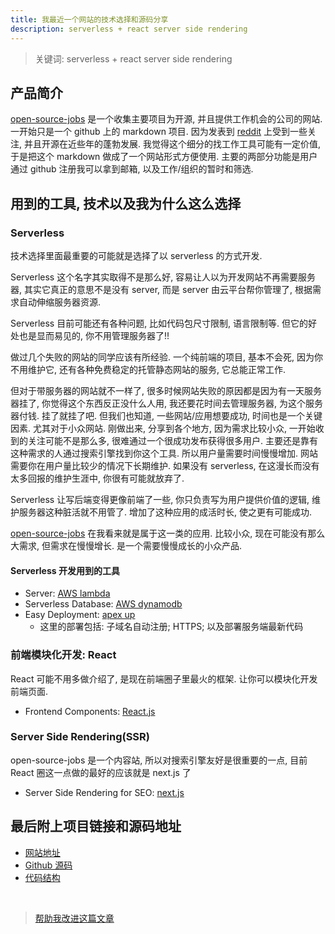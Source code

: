 ```yaml
---
title: 我最近一个网站的技术选择和源码分享
description: serverless + react server side rendering
---
```


> 关键词: serverless + react server side rendering

## 产品简介

[open-source-jobs](https://github.com/t9tio/open-source-jobs) 是一个收集主要项目为开源, 并且提供工作机会的公司的网站. 一开始只是一个 github 上的 markdown 项目. 因为发表到 [reddit](https://www.reddit.com/r/programming/comments/b44hm5/a_list_of_jobs_whose_major_responsibility_is/?utm_source=share&utm_medium=web2x) 上受到一些关注, 并且开源在近些年的蓬勃发展. 我觉得这个细分的找工作工具可能有一定价值, 于是把这个 markdown 做成了一个网站形式方便使用. 主要的两部分功能是用户通过 github 注册我可以拿到邮箱, 以及工作/组织的暂时和筛选.

## 用到的工具, 技术以及我为什么这么选择

### Serverless

技术选择里面最重要的可能就是选择了以 serverless 的方式开发. 

Serverless 这个名字其实取得不是那么好, 容易让人以为开发网站不再需要服务器, 其实它真正的意思不是没有 server, 而是 server 由云平台帮你管理了, 根据需求自动伸缩服务器资源. 

Serverless 目前可能还有各种问题, 比如代码包尺寸限制, 语言限制等. 但它的好处也是显而易见的, 你不用管理服务器了!! 

做过几个失败的网站的同学应该有所经验. 一个纯前端的项目, 基本不会死, 因为你不用维护它, 还有各种免费稳定的托管静态网站的服务, 它总能正常工作. 

但对于带服务器的网站就不一样了, 很多时候网站失败的原因都是因为有一天服务器挂了, 你觉得这个东西反正没什么人用, 我还要花时间去管理服务器, 为这个服务器付钱. 挂了就挂了吧. 但我们也知道, 一些网站/应用想要成功, 时间也是一个关键因素. 尤其对于小众网站. 刚做出来, 分享到各个地方, 因为需求比较小众, 一开始收到的关注可能不是那么多, 很难通过一个很成功发布获得很多用户. 主要还是靠有这种需求的人通过搜索引擎找到你这个工具. 所以用户量需要时间慢慢增加. 网站需要你在用户量比较少的情况下长期维护. 如果没有 serverless, 在这漫长而没有太多回报的维护生涯中, 你很有可能就放弃了. 

Serverless 让写后端变得更像前端了一些, 你只负责写为用户提供价值的逻辑, 维护服务器这种脏活就不用管了. 增加了这种应用的成活时长, 使之更有可能成功.

[open-source-jobs](https://github.com/t9tio/open-source-jobs) 在我看来就是属于这一类的应用. 比较小众, 现在可能没有那么大需求, 但需求在慢慢增长. 是一个需要慢慢成长的小众产品.

#### Serverless 开发用到的工具

- Server: [AWS lambda](https://aws.amazon.com/lambda/)
- Serverless Database: [AWS dynamodb](https://aws.amazon.com/dynamodb/)
- Easy Deployment: [apex up](https://github.com/apex/up)
  - 这里的部署包括: 子域名自动注册; HTTPS; 以及部署服务端最新代码

### 前端模块化开发: React

React 可能不用多做介绍了, 是现在前端圈子里最火的框架. 让你可以模块化开发前端页面. 

- Frontend Components: [React.js](https://reactjs.org/)

### Server Side Rendering(SSR)

open-source-jobs 是一个内容站, 所以对搜索引擎友好是很重要的一点, 目前 React 圈这一点做的最好的应该就是 next.js 了

- Server Side Rendering for SEO: [next.js](https://github.com/zeit/next.js/)

## 最后附上项目链接和源码地址

- [网站地址](https://oo.t9t.io)
- [Github 源码](https://github.com/t9tio/open-source-jobs)
- [代码结构](https://github.com/t9tio/open-source-jobs#folder-structure)

<br/>

> [帮助我改进这篇文章](https://github.com/t9tio/blog/blob/master/source/_posts/tech-stack-of-open-source-jobs.md)
